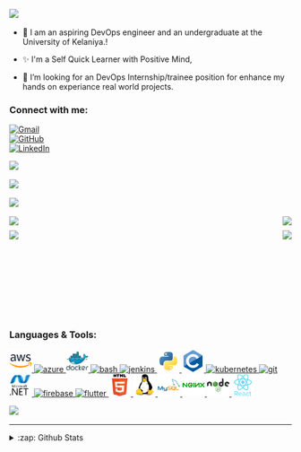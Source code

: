 
<a href="https://github.com/fairyland0926"><img src="https://readme-typing-svg.herokuapp.com/?lines=%20Hola%20.%20.%20,%20I'm%20Dinuk%20Ramawickrama%20👋&font=Pacifico&center=true&width=850&height=120&color=FFFFFF&vCenter=true&size=45%22"></a>

- 🔭 I am an aspiring DevOps engineer and an undergraduate at the University of Kelaniya.!

- ✨ I'm a Self Quick Learner with Positive Mind, 

- 👯 I’m looking for an DevOps Internship/trainee position for enhance my hands on experiance real world projects.

### Connect with me:

<a href="dinukkaumika199@gmail.com"><img src="https://img.shields.io/badge/gmail-%23EA4335.svg?style=plastic&logo=gmail&logoColor=white" alt="Gmail"/></a></br>
<a href="https://github.com/DinukRamawickrama"><img src="https://img.shields.io/badge/github-%23181717.svg?style=plastic&logo=github&logoColor=white" alt="GitHub"/></a></br>
<a href="https://www.linkedin.com/in/dinuk-kaumika-ramawickrama-2b1082222/"><img src="https://img.shields.io/badge/linkedin-%230A66C2.svg?style=plastic&logo=linkedin&logoColor=white" alt="LinkedIn"/></a></br>



<a href="https://github.com/fairyland0926">
  <img src="https://readme-typing-svg.herokuapp.com/?lines=%20Aspiring%20DevOps%20Engineer;1%20year%20of%20Network%20Experience;%20Undergraduate%20at%20University%20of%20Kelaniya%20;%20Always%20Learning%20New%20Technologies&font=Ubuntu-Mono&center=true&width=850&height=120&color=58a6ff&vCenter=true">
</a>





![](https://github-profile-summary-cards.vercel.app/api/cards/profile-details?username=DinukRamawickrama&theme=github_dark)

![](https://github-profile-summary-cards.vercel.app/api/cards/productive-time?username=DinukRamawickrama&theme=github_dark)


<img align="left" src="https://visitor-badge.laobi.icu/badge?page_id=DinukRamawickrama.DinukRamawickrama" />
<img align="right" src="https://img.shields.io/github/followers/DinukRamawickrama?label=Follow&style=social" />
<h1 align="center"></h1>
<img align="left" height="150px" src="https://github-readme-stats.vercel.app/api?username=DinukRamawickrama&show_icons=true&theme=merko&count_private=true" />
<img align="right" height="150px" src="https://github-readme-stats.vercel.app/api/top-langs/?username=DinukRamawickrama&layout=compact&theme=monokai&count_private=true">
<img height="150px" />





<br />


<h3 align="left">Languages & Tools:</h3>
<p align="left"> <a href="https://aws.amazon.com" target="_blank" rel="noreferrer"> <img src="https://raw.githubusercontent.com/devicons/devicon/master/icons/amazonwebservices/amazonwebservices-original-wordmark.svg" alt="aws" width="40" height="40"/> </a> 
<a href="https://azure.microsoft.com/en-in/" target="_blank" rel="noreferrer"> <img src="https://www.vectorlogo.zone/logos/microsoft_azure/microsoft_azure-icon.svg" alt="azure" width="40" height="40"/> </a>
<a href="https://www.docker.com/" target="_blank" rel="noreferrer"> <img src="https://raw.githubusercontent.com/devicons/devicon/master/icons/docker/docker-original-wordmark.svg" alt="docker" width="40" height="40"/> </a> 
<a href="https://www.gnu.org/software/bash/" target="_blank" rel="noreferrer"> <img src="https://www.vectorlogo.zone/logos/gnu_bash/gnu_bash-icon.svg" alt="bash" width="40" height="40"/> </a> 
<a href="https://www.jenkins.io" target="_blank" rel="noreferrer"> <img src="https://www.vectorlogo.zone/logos/jenkins/jenkins-icon.svg" alt="jenkins" width="40" height="40"/> </a> 
<a href="https://www.python.org" target="_blank" rel="noreferrer"> <img src="https://raw.githubusercontent.com/devicons/devicon/master/icons/python/python-original.svg" alt="python" width="40" height="40"/> </a> 
<a href="https://www.cprogramming.com/" target="_blank" rel="noreferrer"> <img src="https://raw.githubusercontent.com/devicons/devicon/master/icons/c/c-original.svg" alt="c" width="40" height="40"/> </a> 
<a href="https://kubernetes.io" target="_blank" rel="noreferrer"> <img src="https://www.vectorlogo.zone/logos/kubernetes/kubernetes-icon.svg" alt="kubernetes" width="40" height="40"/> </a> 
<a href="https://git-scm.com/" target="_blank" rel="noreferrer"> <img src="https://www.vectorlogo.zone/logos/git-scm/git-scm-icon.svg" alt="git" width="40" height="40"/> </a> 
<a href="https://dotnet.microsoft.com/" target="_blank" rel="noreferrer"> <img src="https://raw.githubusercontent.com/devicons/devicon/master/icons/dot-net/dot-net-original-wordmark.svg" alt="dotnet" width="40" height="40"/> </a> 
<a href="https://firebase.google.com/" target="_blank" rel="noreferrer"> <img src="https://www.vectorlogo.zone/logos/firebase/firebase-icon.svg" alt="firebase" width="40" height="40"/> </a> 
<a href="https://flutter.dev" target="_blank" rel="noreferrer"> <img src="https://www.vectorlogo.zone/logos/flutterio/flutterio-icon.svg" alt="flutter" width="40" height="40"/> </a> 
<a href="https://www.w3.org/html/" target="_blank" rel="noreferrer"> <img src="https://raw.githubusercontent.com/devicons/devicon/master/icons/html5/html5-original-wordmark.svg" alt="html5" width="40" height="40"/> </a> 
<a href="https://www.linux.org/" target="_blank" rel="noreferrer"> <img src="https://raw.githubusercontent.com/devicons/devicon/master/icons/linux/linux-original.svg" alt="linux" width="40" height="40"/> </a> 
<a href="https://www.mysql.com/" target="_blank" rel="noreferrer"> <img src="https://raw.githubusercontent.com/devicons/devicon/master/icons/mysql/mysql-original-wordmark.svg" alt="mysql" width="40" height="40"/> </a> 
<a href="https://www.nginx.com" target="_blank" rel="noreferrer"> <img src="https://raw.githubusercontent.com/devicons/devicon/master/icons/nginx/nginx-original.svg" alt="nginx" width="40" height="40"/> </a> 
<a href="https://nodejs.org" target="_blank" rel="noreferrer"> <img src="https://raw.githubusercontent.com/devicons/devicon/master/icons/nodejs/nodejs-original-wordmark.svg" alt="nodejs" width="40" height="40"/> </a> 
<a href="https://reactjs.org/" target="_blank" rel="noreferrer"> <img src="https://raw.githubusercontent.com/devicons/devicon/master/icons/react/react-original-wordmark.svg" alt="react" width="40" height="40"/> </a> </p>




<!--END_SECTION:waka-->
![](https://visitor-badge.glitch.me/badge?page_id=abhisheknaiidu.abhisheknaiidu)

---

<details>
  <summary>:zap: Github Stats</summary>

  <img align="left" alt="codeSTACKr's Github Stats" src="https://github-readme-stats.codestackr.vercel.app/api?username=DinukRamawickrama&show_icons=true&hide_border=true" />

</details>

[linkedin]: https://www.linkedin.com/in/dinuk-kaumika-ramawickrama-2b1082222/?trk=opento_sprofile_topcard
